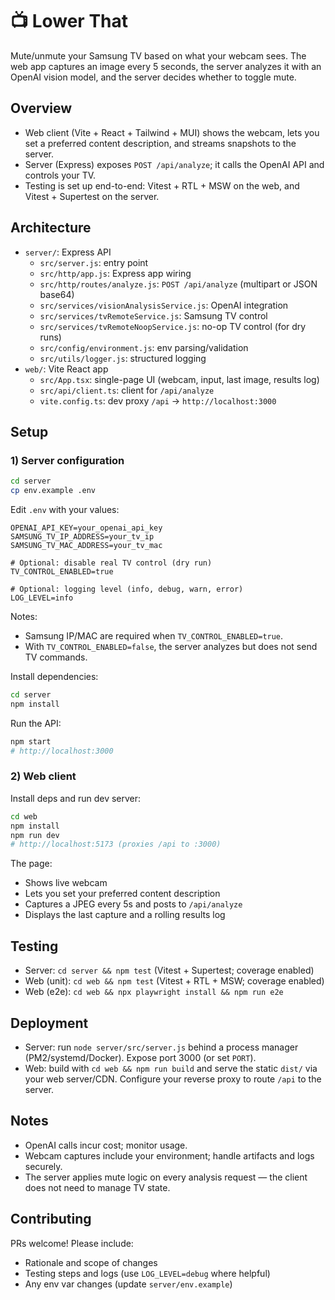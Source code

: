 # 📺 Lower That

Mute/unmute your Samsung TV based on what your webcam sees. The web app captures an image every 5 seconds, the server analyzes it with an OpenAI vision model, and the server decides whether to toggle mute.

## Overview

- Web client (Vite + React + Tailwind + MUI) shows the webcam, lets you set a preferred content description, and streams snapshots to the server.
- Server (Express) exposes `POST /api/analyze`; it calls the OpenAI API and controls your TV.
- Testing is set up end-to-end: Vitest + RTL + MSW on the web, and Vitest + Supertest on the server.

## Architecture

- `server/`: Express API
  - `src/server.js`: entry point
  - `src/http/app.js`: Express app wiring
  - `src/http/routes/analyze.js`: `POST /api/analyze` (multipart or JSON base64)
  - `src/services/visionAnalysisService.js`: OpenAI integration
  - `src/services/tvRemoteService.js`: Samsung TV control
  - `src/services/tvRemoteNoopService.js`: no-op TV control (for dry runs)
  - `src/config/environment.js`: env parsing/validation
  - `src/utils/logger.js`: structured logging
- `web/`: Vite React app
  - `src/App.tsx`: single-page UI (webcam, input, last image, results log)
  - `src/api/client.ts`: client for `/api/analyze`
  - `vite.config.ts`: dev proxy `/api` → `http://localhost:3000`

## Setup

### 1) Server configuration

```bash
cd server
cp env.example .env
```

Edit `.env` with your values:

```env
OPENAI_API_KEY=your_openai_api_key
SAMSUNG_TV_IP_ADDRESS=your_tv_ip
SAMSUNG_TV_MAC_ADDRESS=your_tv_mac

# Optional: disable real TV control (dry run)
TV_CONTROL_ENABLED=true

# Optional: logging level (info, debug, warn, error)
LOG_LEVEL=info
```

Notes:
- Samsung IP/MAC are required when `TV_CONTROL_ENABLED=true`.
- With `TV_CONTROL_ENABLED=false`, the server analyzes but does not send TV commands.

Install dependencies:

```bash
cd server
npm install
```

Run the API:

```bash
npm start
# http://localhost:3000
```

### 2) Web client

Install deps and run dev server:

```bash
cd web
npm install
npm run dev
# http://localhost:5173 (proxies /api to :3000)
```

The page:
- Shows live webcam
- Lets you set your preferred content description
- Captures a JPEG every 5s and posts to `/api/analyze`
- Displays the last capture and a rolling results log

## Testing

- Server: `cd server && npm test` (Vitest + Supertest; coverage enabled)
- Web (unit): `cd web && npm test` (Vitest + RTL + MSW; coverage enabled)
- Web (e2e): `cd web && npx playwright install && npm run e2e`

## Deployment

- Server: run `node server/src/server.js` behind a process manager (PM2/systemd/Docker). Expose port 3000 (or set `PORT`).
- Web: build with `cd web && npm run build` and serve the static `dist/` via your web server/CDN. Configure your reverse proxy to route `/api` to the server.

## Notes

- OpenAI calls incur cost; monitor usage.
- Webcam captures include your environment; handle artifacts and logs securely.
- The server applies mute logic on every analysis request — the client does not need to manage TV state.

## Contributing

PRs welcome! Please include:
- Rationale and scope of changes
- Testing steps and logs (use `LOG_LEVEL=debug` where helpful)
- Any env var changes (update `server/env.example`)
